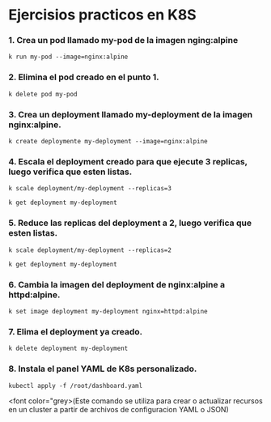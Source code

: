 # Ejercisios practicos en K8S

### 1. Crea un pod llamado **my-pod** de la imagen **nging:alpine**

    k run my-pod --image=nginx:alpine

### 2. Elimina el pod creado en el punto 1.

    k delete pod my-pod

### 3. Crea un deployment llamado my-deployment de la imagen nginx:alpine.

    k create deploymente my-deployment --image=nginx:alpine

### 4. Escala el deployment creado para que ejecute 3 replicas, luego verifica que esten listas.

    k scale deployment/my-deployment --replicas=3

    k get deployment my-deployment

### 5. Reduce las replicas del deployment a 2, luego verifica que esten listas.

    k scale deployment/my-deployment --replicas=2

    k get deployment my-deployment

### 6. Cambia la imagen del deployment de **nginx:alpine** a **httpd:alpine**.

    k set image deployment my-deployment nginx=httpd:alpine

### 7. Elima el deployment ya creado.

    k delete deployment my-deployment

### 8. Instala el panel YAML de K8s personalizado.

    kubectl apply -f /root/dashboard.yaml

<font color="grey>(Este comando se utiliza para crear o actualizar recursos en un cluster a partir de archivos de configuracion YAML o JSON)</font>

